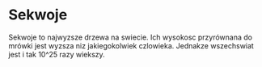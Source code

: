 # Sekwoje

Sekwoje to najwyzsze drzewa na swiecie. Ich wysokosc przyrównana do mrówki jest
wyzsza niz jakiegokolwiek czlowieka. Jednakze wszechswiat jest i tak 10^25 razy
wiekszy.

